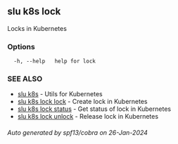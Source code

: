 ## slu k8s lock

Locks in Kubernetes

### Options

```
  -h, --help   help for lock
```

### SEE ALSO

* [slu k8s](slu_k8s.md)	 - Utils for Kubernetes
* [slu k8s lock lock](slu_k8s_lock_lock.md)	 - Create lock in Kubernetes
* [slu k8s lock status](slu_k8s_lock_status.md)	 - Get status of lock in Kubernetes
* [slu k8s lock unlock](slu_k8s_lock_unlock.md)	 - Release lock in Kubernetes

###### Auto generated by spf13/cobra on 26-Jan-2024
